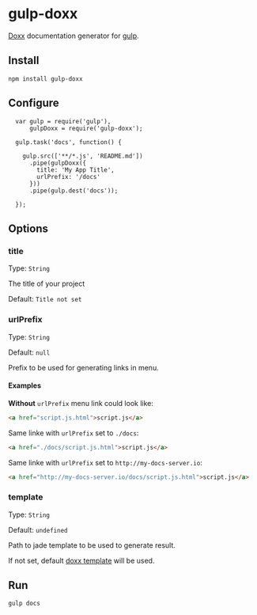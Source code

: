 # gulp-doxx

[Doxx][doxx] documentation generator for [gulp][gulp].

## Install

    npm install gulp-doxx

## Configure

      var gulp = require('gulp'),
          gulpDoxx = require('gulp-doxx');

      gulp.task('docs', function() {

        gulp.src(['**/*.js', 'README.md'])
          .pipe(gulpDoxx({
            title: 'My App Title',
            urlPrefix: '/docs'
          }))
          .pipe(gulp.dest('docs'));

      });


## Options

### title
Type: `String`

The title of your project

Default: `Title not set`

### urlPrefix
Type: `String`

Default: `null`

Prefix to be used for generating links in menu.

#### Examples

**Without** `urlPrefix` menu link could look like:

```html
<a href="script.js.html">script.js</a>
```

Same linke with `urlPrefix` set to `./docs`:

```html
<a href="./docs/script.js.html">script.js</a>
```

Same linke with `urlPrefix` set to `http://my-docs-server.io`:

```html
<a href="http://my-docs-server.io/docs/script.js.html">script.js</a>
```


### template

Type: `String`

Default: `undefined`

Path to jade template to be used to generate result.

If not set, default [doxx template][doxx-example] will be used.

## Run

    gulp docs

[doxx]: https://github.com/FGRibreau/doxx
[gulp]: http://gulpjs.com/
[doxx-example]: http://fgribreau.github.io/doxx/docs/compile.js.html
